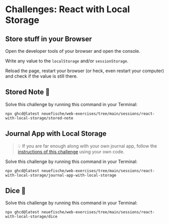 # Challenges: React with Local Storage

## Store stuff in your Browser

Open the developer tools of your browser and open the console.

Write any value to the `localStorage` and/or `sessionStorage`.

Reload the page, restart your browser (or heck, even restart your computer) and check if the value is still there.

## Stored Note 📝

Solve this challenge by running this command in your Terminal:

```
npx ghcd@latest neuefische/web-exercises/tree/main/sessions/react-with-local-storage/stored-note
```

## Journal App with Local Storage

> 💡 If you are far enough along with your own journal app, follow the
> [instructions of this challenge](https://github.com/neuefische/web-exercises/tree/main/sessions/react-with-local-storage/journal-app-with-local-storage#readme)
> using your own code.

Solve this challenge by running this command in your Terminal:

```
npx ghcd@latest neuefische/web-exercises/tree/main/sessions/react-with-local-storage/journal-app-with-local-storage
```

## Dice 🎲

Solve this challenge by running this command in your Terminal:

```
npx ghcd@latest neuefische/web-exercises/tree/main/sessions/react-with-local-storage/dice
```
